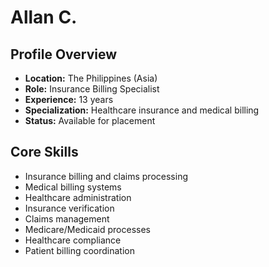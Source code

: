 # Allan C.

## Profile Overview
- **Location:** The Philippines (Asia)
- **Role:** Insurance Billing Specialist
- **Experience:** 13 years
- **Specialization:** Healthcare insurance and medical billing
- **Status:** Available for placement

## Core Skills
- Insurance billing and claims processing
- Medical billing systems
- Healthcare administration
- Insurance verification
- Claims management
- Medicare/Medicaid processes
- Healthcare compliance
- Patient billing coordination

